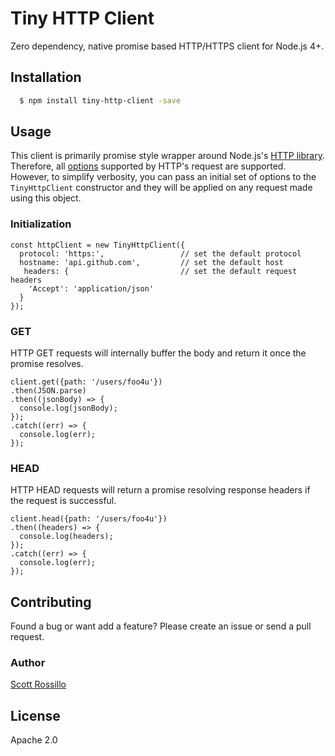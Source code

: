 # Tiny HTTP Client

Zero dependency, native promise based HTTP/HTTPS client for Node.js 4+. 

## Installation

``` bash
  $ npm install tiny-http-client -save
```

## Usage

This client is primarily promise style wrapper around Node.js's [HTTP library][0]. Therefore,
all [options][1] supported by HTTP's request are supported. However, to simplify verbosity,
you can pass an initial set of options to the `TinyHttpClient` constructor and they will be
applied on any request made using this object.

### Initialization

    const httpClient = new TinyHttpClient({
      protocol: 'https:',                 // set the default protocol
      hostname: 'api.github.com',         // set the default host
       headers: {                         // set the default request headers
        'Accept': 'application/json'
      }
    });

### GET

HTTP GET requests will internally buffer the body and return it once the promise resolves.

    client.get({path: '/users/foo4u'})
    .then(JSON.parse)
    .then((jsonBody) => {
      console.log(jsonBody);
    });
    .catch((err) => {
      console.log(err);
    });

### HEAD

HTTP HEAD requests will return a promise resolving response headers if the request is successful.

    client.head({path: '/users/foo4u'})
    .then((headers) => {
      console.log(headers);
    });
    .catch((err) => {
      console.log(err);
    });

## Contributing

Found a bug or want add a feature? Please create an issue or send a pull request.

### Author

[Scott Rossillo](https://github.com/foo4u)

## License

Apache 2.0


[0]: https://nodejs.org/api/http.html
[1]: https://nodejs.org/api/http.html#http_http_request_options_callback